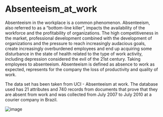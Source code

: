 # Absenteeism_at_work

Absenteeism in the workplace is a common phenomenon. Absenteeism, also referred to as a “bottom-line killer”, impacts the availability of the workforce and the profitability of organizations. The high competitiveness in the market, professional development combined with the development of organizations and the pressure to reach increasingly audacious goals, create increasingly overburdened employees and end up acquiring some disturbance in the state of health related to the type of work activity, including depression considered the evil of the 21st century. Taking employees to absenteeism. Absenteeism is defined as absence to work as expected, represents for the company the loss of productivity and quality of work.

The data set has been taken from UCI - Absenteeism at work. The database used has 21 attributes and 740 records from documents that prove that they are absent from work and was collected from July 2007 to July 2010 at a courier company in Brazil.

![image](https://user-images.githubusercontent.com/29515861/189951959-e77f5091-0ee4-4924-b5ea-8d23879beb27.png)

